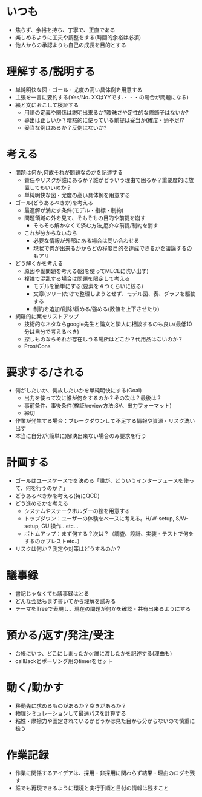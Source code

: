 
いつも
====================

* 焦らず、余裕を持ち、丁寧で、正直である
* 楽しめるように工夫や調整をする(時間的余裕は必須)
* 他人からの承認よりも自己の成長を目的とする


理解する/説明する
=================

* 単純明快な図・ゴール・尤度の高い具体例を用意する
* 主張を一言に要約する(Yes/No. XXはYYです.・・・の場合が問題になる)
* 絵と文におこして検証する
    * 用語の定義や関係は説明出来るか?曖昧さや定性的な修飾子はないか?
    * 導出は正しいか？暗黙的に使っている前提は妥当か(確度・過不足)?
    * 妥当な例はあるか？反例はないか?


考える
=====================

* 問題は何か,何故それが問題なのかを記述する
    * 責任やリスクが誰にあるか？誰がどういう理由で困るか？重要度的に放置してもいいのか？
    * 単純明快な図・尤度の高い具体例を用意する
* ゴール(どうあるべきか)を考える
    * 最適解が満たす条件(モデル・指標・制約)
    * 問題領域の外を見て、そもそもの目的や前提を崩す
      - そもそも解かなくて済む方法,厄介な前提/制約を消す
    * これが分からないなら
      - 必要な情報が外部にある場合は問い合わせる
      - 現状で何が出来るかからどの程度目的を達成できるかを議論するのもアリ
* どう解くかを考える
    * 原因や副問題を考える(図を使ってMECEに洗い出す)
    * 複雑で混乱する場合は問題を限定して考える
      - モデルを簡単にする(要素を４つくらいに絞る)
      - 文章(ツリー)だけで整理しようとせず、モデル図、表、グラフを駆使する
      - 制約を追加/削除/緩める/強める(数値を上下させたり)
* 網羅的に案をリストアップ
    * 技術的なネタならgoogle先生と論文と隣人に相談するのも良い(最低10分は自分で考えるべき)
    * 探しものならそれが存在しうる場所はどこか？代用品はないのか？
    * Pros/Cons



要求する/される
===============

* 何がしたいか、何故したいかを単純明快にする(Goal)
    * 出力を使って次に誰が何をするのか？その次は？最後は？
    * 事前条件、事後条件(検証/review方法:SV、出力フォーマット)
    * 締切
* 作業が発生する場合：ブレークダウンして不足する情報や資源・リスク洗い出す
* 本当に自分が(簡単に)解決出来ない場合のみ要求を行う


計画する
====================

* ゴールはユースケースでを決める「誰が、どういうインターフェースを使って、何を行うのか？」
* どうあるべきかを考える(特にQCD)
* どう進めるかを考える
    * システムやステークホルダーの絵を用意する
    * トップダウン：ユーザーの体験をベースに考える。H/W-setup, S/W-setup, GUI操作...etc...
    * ボトムアップ：まず何する？次は？（調査、設計、実装・テストで何をするのかブレストetc..)
* リスクは何か？測定や対策はどうするのか？


議事録
=================

* 書記じゃなくても議事録はとる
* どんな会話もまず書いてから理解を試みる
* テーマをTreeで表現し、現在の問題が何かを確認・共有出来るようにする


預かる/返す/発注/受注
========================

 * 台帳にいつ、どこにしまったかor誰に渡したかを記述する(理由も)
 * callBackとポーリング用のtimerをセット


動く/動かす
===========================

 * 移動先に求めるものがあるか？空きがあるか？
 * 物理シミュレーションして最適パスを計算する
 * 粘性・摩擦力や固定されているかどうかは見た目から分からないので慎重に扱う


作業記録
=====================

 * 作業に関係するアイデアは、採用・非採用に関わらず結果・理由のログを残す
 * 誰でも再現できるように環境と実行手順と日付の情報は残すこと


